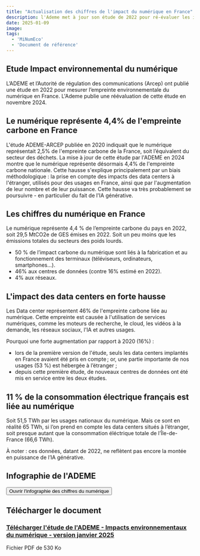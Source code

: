 ```yaml
---
title: "Actualisation des chiffres de l'impact du numérique en France"
description: l'Ademe met à jour son étude de 2022 pour ré-évaluer les impacts environnementaux du numérique
date: 2025-01-09
image: 
tags:
  - 'MiNumEco'
  - 'Document de référence'
---
```


<!-- chapô-->
## Etude Impact environnemental du numérique 
L’ADEME et l’Autorité de régulation des communications (Arcep) ont publié une étude en 2022 pour mesurer l’empreinte environnementale du numérique en France. L'Ademe publie une réévaluation de cette étude en novembre 2024.

<!-- texte-->
## Le numérique représente 4,4% de l'empreinte carbone en France 

L'étude ADEME-ARCEP publiée en 2020 indiquait que le numérique représentait 2,5% de l'empreinte carbone de la France, soit l’équivalent du secteur des déchets. La mise à jour de cette étude par l'ADEME en 2024 montre que
le numérique représente désormais 4,4% de l'empreinte carbone nationale. Cette hausse s'explique principalement par un biais méthodologique : la prise en compte des impacts des data centers à l'étranger, utilisés
pour des usages en France, ainsi que par l'augmentation de leur nombre et de leur puissance. Cette hausse va très probablement se poursuivre - en particulier du fait de l'IA générative.

## Les chiffres du numérique en France

Le numérique représente 4,4 % de l’empreinte carbone du pays en 2022, soit 29,5 MtCO2e de GES émises en 2022. 
Soit un peu moins que les émissions totales du secteurs des poids lourds.
* 50 % de l’impact carbone du numérique sont liés à la fabrication et au fonctionnement des terminaux (téléviseurs, ordinateurs, smartphones…).
* 46% aux centres de données (contre 16% estimé en 2022).
* 4% aux réseaux.

## L'impact des data centers en forte hausse

Les Data center représentent 46% de l'empreinte carbone liée au numérique.
Cette empreinte est causée à l'utilisation de services numériques, comme les moteurs de recherche, le cloud, les vidéos à la demande, les réseaux sociaux, l'IA et autres usages. 

Pourquoi une forte augmentation par rapport à 2020 (16%) :
* lors de la première version de l'étude, seuls les data centers implantés en France avaient été pris en compte ; or, une partie importante de nos usages (53 %) est hébergée à l’étranger ;
* depuis cette première étude, de nouveaux centres de données ont été mis en service entre les deux études.

## 11 % de la consommation électrique français est liée au numérique

Soit 51,5 TWh par les usages nationaux du numérique. 
Mais ce sont en réalité 65 TWh, si l’on prend en compte les data centers situés à l’étranger, soit presque autant que la consommation éléctrique totale de l’Île-de-France (66,6 TWh).

À noter : ces données, datant de 2022, ne reflètent pas encore la montée en puissance de l’IA générative.

## Infographie de l'ADEME 

<!-- Modale LG -->
<button class="fr-btn"  data-fr-opened="false" aria-controls="fr-modal-4" title="Modal LG (ouvre une fenêtre modale)">
    Ouvrir l'infographie des chiffres du numérique
</button>
<dialog aria-labelledby="fr-modal-title-modal-4" role="dialog" id="fr-modal-4" class="fr-modal">
    <div class="fr-container fr-container--fluid fr-container-md">
        <div class="fr-grid-row fr-grid-row--center">
            <div class="fr-col-12 fr-col-md-8">
                <div class="fr-modal__body">
                    <div class="fr-modal__header">
                        <button class="fr-btn--close fr-btn" title="Fermer la fenêtre" aria-controls="fr-modal-4" target="_self">Fermer</button>
                    </div>
                    <div class="fr-modal__content">
                        <h1 id="fr-modal-title-modal-4" class="fr-modal__title"><span class="fr-icon-arrow-right-line fr-icon--lg"></span>Infographie ADEME</h1>
                        <p>/img/infographie-empreinte-numerique-ademe.webp</p>
                    </div>
                </div>
            </div>
        </div>
    </div>
</dialog>

## Télécharger le document
<div class="fr-card fr-enlarge-link fr-card--download">
	<div class="fr-card__body">
		<div class="fr-card__content">
			<h3 class="fr-card__title">
					<a download href="/docs/2024/etude-ademe-impacts-environnementaux-numerique.pdf">
							Télécharger l'étude de l'ADEME - Impacts environnementaux du numérique - version janvier 2025
					</a>
			</h3>
			<p class="fr-card__desc">Fichier PDF de 530 Ko </p>
			<div class="fr-card__end">
			</div>
		</div>
	</div>
</div>
